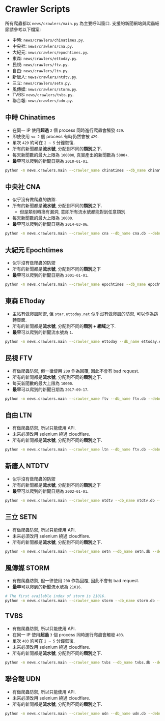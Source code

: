 # Crawler Scripts

所有爬蟲都以 `news/crawlers/main.py` 為主要呼叫窗口.
支援的新聞網站與爬蟲細節請參考以下檔案:

- 中時: `news/crawlers/chinatimes.py`.
- 中央社: `news/crawlers/cna.py`.
- 大紀元: `news/crawlers/epochtimes.py`.
- 東森: `news/crawlers/ettoday.py`.
- 民視: `news/crawlers/ftv.py`.
- 自由: `news/crawlers/ltn.py`.
- 新唐人: `news/crawlers/ntdtv.py`.
- 三立: `news/crawlers/setn.py`.
- 風傳媒: `news/crawlers/storm.py`.
- TVBS: `news/crawlers/tvbs.py`.
- 聯合報: `news/crawlers/udn.py`.

## 中時 Chinatimes

- 在同一 IP 使用**超過** `2` 個 process 同時進行爬蟲會觸發 `429`.
- 即使使用 `<= 2` 個 process 有時仍然會被 `429`.
- 單次 `429` 約可在 `2 ~ 5` 分鐘恢復.
- 所有的新聞都是**流水號**, 分配到不同的**類別**之下.
- 每天新聞數的最大上限為 `100000`, 真實產出的新聞數為 `5000+`.
- **最早**可以爬到的新聞日期為 `2010-01-01`.

```sh
python -m news.crawlers.main --crawler_name chinatimes --db_name chinatimes.db --debug --past_datetime 2010-01-01+0000
```

## 中央社 CNA

- 似乎沒有做爬蟲的防禦.
- 所有的新聞都是**流水號**, 分配到不同的**類別**之下.
  - 但是類別轉換有漏洞, 意即所有流水號都能對到任意類別.
- 每天新聞數的最大上限為 `10000`.
- **最早**可以爬到的新聞日期為 `2014-03-06`.

```sh
python -m news.crawlers.main --crawler_name cna --db_name cna.db --debug --past_datetime 2014-01-01+0000
```

## 大紀元 Epochtimes

- 似乎沒有做爬蟲的防禦
- 所有的新聞都是**流水號**, 分配到不同的**類別**之下
- **最早**可以爬到的新聞日期為 `2001-01-01`.

```sh
python -m news.crawlers.main --crawler_name epochtimes --db_name epochtimes.db --debug --past_datetime 2001-01-01+0000
```

## 東森 ETtoday

- 主站有做爬蟲防禦, 但 `star.ettoday.net` 似乎沒有做爬蟲的防禦, 可以作為跳轉頁面.
- 所有的新聞都是**流水號**, 分配到不同的**類別 + 網域**之下.
- **最早**可以爬到的新聞流水號為 `1`.

```sh
python -m news.crawlers.main --crawler_name ettoday --db_name ettoday.db --debug --first_idx 1
```

## 民視 FTV

- 有做爬蟲防禦, 但一律使用 `200` 作為回覆, 因此不會有 bad request.
- 所有的新聞都是**流水號**, 分配到不同的**類別**之下.
- 每天新聞數的最大上限為 `10000`.
- **最早**可以爬到的新聞日期為 `2017-09-17`.

```sh
python -m news.crawlers.main --crawler_name ftv --db_name ftv.db --debug --past_datetime 2017-09-17+0000
```

## 自由 LTN

- 有做爬蟲防禦, 所以只能使用 API.
- 未來必須改用 selenium 繞過 cloudflare.
- 所有的新聞都是**流水號**, 分配到不同的**類別**之下.

```sh
python -m news.crawlers.main --crawler_name ltn --db_name ftv.db --debug
```

## 新唐人 NTDTV

- 似乎沒有做爬蟲的防禦
- 所有的新聞都是**流水號**, 分配到不同的**類別**之下
- **最早**可以爬到的新聞日期為 `2002-01-01`.

```sh
python -m news.crawlers.main --crawler_name ntdtv --db_name ntdtv.db --debug --past_datetime 2002-01-01+0000
```

## 三立 SETN

- 有做爬蟲防禦, 所以只能使用 API.
- 未來必須改用 selenium 繞過 cloudflare.
- 所有的新聞都是**流水號**, 分配到不同的**類別**之下.

```sh
python -m news.crawlers.main --crawler_name setn --db_name setn.db --debug --first_idx 1
```

## 風傳媒 STORM

- 有做爬蟲防禦, 但一律使用 `200` 作為回覆, 因此不會有 bad request.
- **最早**可以爬到的新聞流水號為 `21016`.

```sh
# The first available index of storm is 21016.
python -m news.crawlers.main --crawler_name storm --db_name storm.db --debug --first_idx 21016
```

## TVBS

- 有做爬蟲防禦, 所以只能使用 API.
- 在同一 IP 使用**超過** `3` 個 process 同時進行爬蟲會觸發 `403`.
- 單次 `403` 約可在 `2 ~ 5` 分鐘恢復.
- 未來必須改用 selenium 繞過 cloudflare.
- 所有的新聞都是**流水號**, 分配到不同的**類別**之下.

```sh
python -m news.crawlers.main --crawler_name tvbs --db_name tvbs.db --debug --first_idx 1 --latest_idx 1611612
```

## 聯合報 UDN

- 有做爬蟲防禦, 所以只能使用 API.
- 未來必須改用 selenium 繞過 cloudflare.
- 所有的新聞都是**流水號**, 分配到不同的**類別**之下.

```sh
python -m news.crawlers.main --crawler_name udn --db_name udn.db --debug --past_datetime 2014-01-01+0000
```
